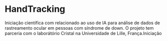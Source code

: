 # HandTracking
Iniciação científica com relacionado ao uso de IA para análise de dados de rastreamento ocular em pessoas com síndrome de down. O projeto tem parceria com o laborátório Cristal na Universidade de Lille, França.Iniciação 
